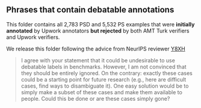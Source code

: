 ## Phrases that contain debatable annotations
This folder contains all 2,783 PSD and 5,532 PS examples that were **initially annotated** by Upwork annotators **but rejected** by both AMT Turk verifiers and Upwork verifiers.

We release this folder following the advice from NeurIPS reviewer [Y8XH](https://openreview.net/forum?id=NETsAaKwzMp&noteId=UIej3DPr_Le)

> I agree with your statement that it could be undesirable to use debatable labels in benchmarks. However, I am not convinced that they should be entirely ignored. On the contrary: exactly these cases could be a starting point for future research (e.g., here are difficult cases, find ways to disambiguate it). One easy solution would be to simply make a subset of these cases and make them available to people. Could this be done or are these cases simply gone?


